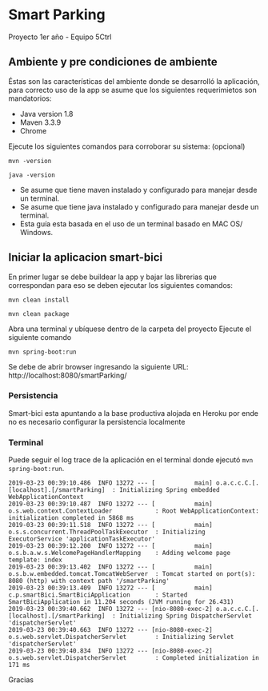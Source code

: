 # Smart Parking

Proyecto 1er año - Equipo 5Ctrl


## Ambiente y pre condiciones de ambiente

Éstas son las características del ambiente donde se desarrolló la aplicación, para correcto uso de la app se asume que los siguientes requerimietos son mandatorios:

* Java version 1.8
* Maven 3.3.9
* Chrome

Ejecute los siguientes comandos para corroborar su sistema: (opcional)

```sh-session
mvn -version
```
```sh-session
java -version
```

* Se asume que tiene maven instalado y configurado para manejar desde un terminal.
* Se asume que tiene java instalado y configurado para manejar desde un terminal.
* Esta guía esta basada en el uso de un terminal basado en MAC OS/ Windows.


## Iniciar la aplicacion smart-bici
En primer lugar se debe buildear la app y bajar las librerias que correspondan para eso se deben ejecutar los siguientes comandos:

```sh-session
mvn clean install
```
```sh-session
mvn clean package
```

Abra una terminal y ubíquese dentro de la carpeta del proyecto
Ejecute el siguiente comando
```sh-session
mvn spring-boot:run
```
Se debe de abrir browser ingresando la siguiente URL: http://localhost:8080/smartParking/

### Persistencia
 Smart-bici esta apuntando a la base productiva alojada en Heroku por ende no es necesario configurar la persistencia localmente
 


### Terminal
Puede seguir el log trace de la aplicación en el terminal donde ejecutó `mvn spring-boot:run`.
```sh-session
2019-03-23 00:39:10.486  INFO 13272 --- [           main] o.a.c.c.C.[.[localhost].[/smartParking]  : Initializing Spring embedded WebApplicationContext
2019-03-23 00:39:10.487  INFO 13272 --- [           main] o.s.web.context.ContextLoader            : Root WebApplicationContext: initialization completed in 5868 ms
2019-03-23 00:39:11.518  INFO 13272 --- [           main] o.s.s.concurrent.ThreadPoolTaskExecutor  : Initializing ExecutorService 'applicationTaskExecutor'
2019-03-23 00:39:12.200  INFO 13272 --- [           main] o.s.b.a.w.s.WelcomePageHandlerMapping    : Adding welcome page template: index
2019-03-23 00:39:13.402  INFO 13272 --- [           main] o.s.b.w.embedded.tomcat.TomcatWebServer  : Tomcat started on port(s): 8080 (http) with context path '/smartParking'
2019-03-23 00:39:13.409  INFO 13272 --- [           main] c.p.smartBici.SmartBiciApplication       : Started SmartBiciApplication in 11.204 seconds (JVM running for 26.431)
2019-03-23 00:39:40.662  INFO 13272 --- [nio-8080-exec-2] o.a.c.c.C.[.[localhost].[/smartParking]  : Initializing Spring DispatcherServlet 'dispatcherServlet'
2019-03-23 00:39:40.663  INFO 13272 --- [nio-8080-exec-2] o.s.web.servlet.DispatcherServlet        : Initializing Servlet 'dispatcherServlet'
2019-03-23 00:39:40.834  INFO 13272 --- [nio-8080-exec-2] o.s.web.servlet.DispatcherServlet        : Completed initialization in 171 ms
```

Gracias 
